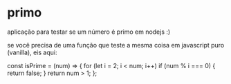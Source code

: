 # primo

aplicação para testar se um número é primo em nodejs :)

se você precisa de uma função que teste a mesma coisa em javascript puro (vanilla), eis aqui:

const isPrime = (num) => {
  for (let i = 2; i < num; i++)
    if (num % i === 0) {
      return false;
    }
  return num > 1;
  };
